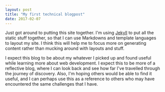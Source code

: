 ```yaml
---
layout: post
title: "My first technical blogpost"
date: 2017-02-07
---
```

Just got around to putting this site together. I'm using [Jekyll](http://jekyllrb.com) to put all the static stuff together, so that I can use Markdowns and template languages to layout my site. I think this will help me to focus more on generating content rather than mucking around with layouts and stuff.

I expect this blog to be about my whatever I picked up and found useful while learning more about web development. I expect this to be more of a reflective blog, where I can look back and see how far I've travelled through the journey of discovery. Also, I'm hoping others would be able to find it useful, and I can perhaps use this as a reference to others who may have encountered the same challenges that I have.